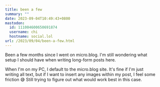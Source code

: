 ```yaml
---
title: been a few
summary: ""
date: 2023-09-04T10:49:43+0800
mastodon:
  id: 111004600650691874
  username: chi
  hostname: social.lol
url: /2023/09/04/been-a-few.html
---
```


Been a few months since I went on micro.blog. I'm still wondering what setup I should have when writing long-form posts here.

When I'm on my PC, I default to the micro.blog site. It's fine if I'm just writing all text, but if I want to insert any images within my post, I feel some friction 😅 Still trying to figure out what would work best in this case.
